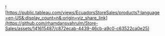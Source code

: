 ![https://public.tableau.com/views/EcuadorsStoreSales/products?:language=en-US&:display_count=n&:origin=viz_share_link](https://github.com/rhamdansyahrulm/Store-Sales/assets/141615487/c872ecab-4439-46cb-a9c0-c63522ca0e25)
